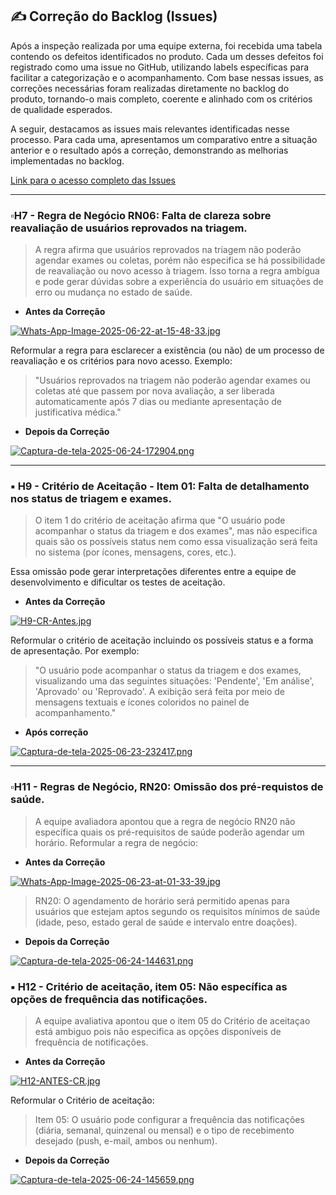 ## ✍️ Correção do Backlog (Issues)

Após a inspeção realizada por uma equipe externa, foi recebida uma tabela contendo os defeitos identificados no produto. Cada um desses defeitos foi registrado como uma issue no GitHub, utilizando labels específicas para facilitar a categorização e o acompanhamento. Com base nessas issues, as correções necessárias foram realizadas diretamente no backlog do produto, tornando-o mais completo, coerente e alinhado com os critérios de qualidade esperados.

A seguir, destacamos as issues mais relevantes identificadas nesse processo. Para cada uma, apresentamos um comparativo entre a situação anterior e o resultado após a correção, demonstrando as melhorias implementadas no backlog.

[Link para o acesso completo das Issues](https://github.com/helo-xssw/Trabalho_E.S/issues)

---
### ▫️H7 - Regra de Negócio RN06: Falta de clareza sobre reavaliação de usuários reprovados na triagem.

> A regra afirma que usuários reprovados na triagem não poderão agendar exames ou coletas, porém não especifica se há possibilidade de reavaliação ou novo acesso à triagem. Isso torna a regra ambígua e pode gerar dúvidas sobre a experiência do usuário em situações de erro ou mudança no estado de saúde.

- **Antes da Correção**

[![Whats-App-Image-2025-06-22-at-15-48-33.jpg](https://i.postimg.cc/L5KWxLSw/Whats-App-Image-2025-06-22-at-15-48-33.jpg)](https://postimg.cc/CB7J1Zzs)

Reformular a regra para esclarecer a existência (ou não) de um processo de reavaliação e os critérios para novo acesso. Exemplo:

> "Usuários reprovados na triagem não poderão agendar exames ou coletas até que passem por nova avaliação, a ser liberada automaticamente após 7 dias ou mediante apresentação de justificativa médica."

- **Depois da Correção**
  
[![Captura-de-tela-2025-06-24-172904.png](https://i.postimg.cc/6Q81wY5F/Captura-de-tela-2025-06-24-172904.png)](https://postimg.cc/t1HzNd6z)

---

### ▪️ H9 - Critério de Aceitação - Item 01: Falta de detalhamento nos status de triagem e exames.

> O item 1 do critério de aceitação afirma que "O usuário pode acompanhar o status da triagem e dos exames", mas não especifica quais são os possíveis status nem como essa visualização será feita no sistema (por ícones, mensagens, cores, etc.).

Essa omissão pode gerar interpretações diferentes entre a equipe de desenvolvimento e dificultar os testes de aceitação.

- **Antes da Correção**
  
[![H9-CR-Antes.jpg](https://i.postimg.cc/pLDtQ02J/H9-CR-Antes.jpg)](https://postimg.cc/BjQy4BPj)

Reformular o critério de aceitação incluindo os possíveis status e a forma de apresentação. Por exemplo:
> "O usuário pode acompanhar o status da triagem e dos exames, visualizando uma das seguintes situações: 'Pendente', 'Em análise', 'Aprovado' ou 'Reprovado'. A exibição será feita por meio de mensagens textuais e ícones coloridos no painel de acompanhamento."

- **Após correção**
  
[![Captura-de-tela-2025-06-23-232417.png](https://i.postimg.cc/2800sh0N/Captura-de-tela-2025-06-23-232417.png)](https://postimg.cc/RNn1f6rg)

---

### ▫️H11 - Regras de Negócio, RN20: Omissão dos pré-requistos de saúde. 

> A equipe avaliadora apontou que a regra de negócio RN20 não específica quais os pré-requisitos de saúde poderão agendar um horário.
Reformular a regra de negócio:

- **Antes da Correção**

[![Whats-App-Image-2025-06-23-at-01-33-39.jpg](https://i.postimg.cc/Nf0zKpFM/Whats-App-Image-2025-06-23-at-01-33-39.jpg)](https://postimg.cc/w3SVP5h8)

> RN20: O agendamento de horário será permitido apenas para usuários que estejam aptos segundo os requisitos mínimos de saúde (idade, peso, estado geral de saúde e intervalo entre doações).

- **Depois da Correção**

[![Captura-de-tela-2025-06-24-144631.png](https://i.postimg.cc/50XPgZ10/Captura-de-tela-2025-06-24-144631.png)](https://postimg.cc/XG0c71rS)

### ▪️ H12 - Critério de aceitação, item 05: Não específica as opções de frequência das notificações.

> A equipe avaliativa apontou que o item 05 do Critério de aceitaçao está ambiguo pois não especifica as opções disponíveis de frequência de notificações.

- **Antes da Correção**

[![H12-ANTES-CR.jpg](https://i.postimg.cc/9Mg6FdX4/H12-ANTES-CR.jpg)](https://postimg.cc/nj7R3QDZ)

Reformular o Critério de aceitação:
> Item 05: O usuário pode configurar a frequência das notificações (diária, semanal, quinzenal ou mensal) e o tipo de recebimento desejado (push, e-mail, ambos ou nenhum).

- **Depois da Correção**

[![Captura-de-tela-2025-06-24-145659.png](https://i.postimg.cc/bv3M3xt6/Captura-de-tela-2025-06-24-145659.png)](https://postimg.cc/cKtXJ8TY)

  
